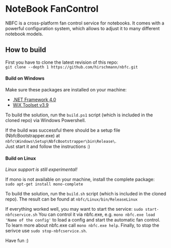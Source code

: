 NoteBook FanControl
===================

NBFC is a cross-platform fan control service for notebooks.
It comes with a powerful configuration system, which allows to adjust it to many different notebook models.

## How to build

First you have to clone the latest revision of this repo:  
`git clone --depth 1 https://github.com/hirschmann/nbfc.git`


#### Build on Windows
Make sure these packages are installed on your machine:
- [.NET Framework 4.0](http://www.microsoft.com/en-us/download/details.aspx?id=17851)
- [WiX Toolset v3.9](https://wix.codeplex.com/releases/view/610859)

To build the solution, run the `build.ps1` script (which is included in the cloned repo) via Windows Powershell.

If the build was successful there should be a setup file (NbfcBootstrapper.exe) at `nbfc\Windows\Setup\NbfcBootstrapper\bin\Release\`.  
Just start it and follow the instructions :)

#### Build on Linux
_Linux support is still experimental!_

If mono is not available on your machine, install the complete package:  
`sudo apt-get install mono-complete`

To build the solution, run the `build.sh` script (which is included in the cloned repo).
The result can be found at `nbfc/Linux/bin/ReleaseLinux`

If everything worked well, you may want to start the service: `sudo start-nbfcservice.sh`
You can control it via nbfc.exe, e.g. `mono nbfc.exe load 'Name of the config'` to load a config and start the automatic fan control. To learn more about nbfc.exe call `mono nbfc.exe help`.
Finally, to stop the serivce use `sudo stop-nbfcservice.sh`.

Have fun :)

